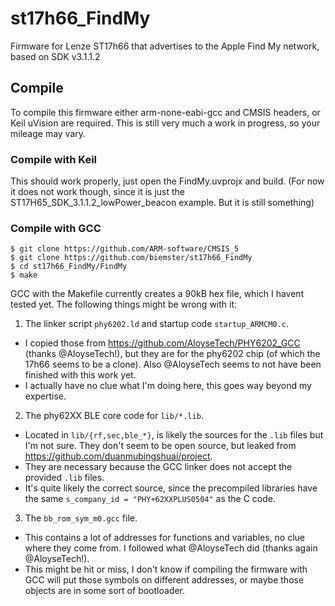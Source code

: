 # st17h66_FindMy
Firmware for Lenze ST17h66 that advertises to the Apple Find My network, based on SDK v3.1.1.2

## Compile
To compile this firmware either arm-none-eabi-gcc and CMSIS headers, or Keil uVision are required. This is still very much a work in progress, so your mileage may vary.

### Compile with Keil
This should work properly, just open the FindMy.uvprojx and build. (For now it does not work though, since it is just the ST17H65_SDK_3.1.1.2_lowPower_beacon example. But it is still something)

### Compile with GCC
```
$ git clone https://github.com/ARM-software/CMSIS_5
$ git clone https://github.com/biemster/st17h66_FindMy
$ cd st17h66_FindMy/FindMy
$ make
```
GCC with the Makefile currently creates a 90kB hex file, which I havent tested yet. The following things might be wrong with it:
1. The linker script `phy6202.ld` and startup code `startup_ARMCM0.c`.
  - I copied those from https://github.com/AloyseTech/PHY6202_GCC (thanks @AloyseTech!), but they are for the phy6202 chip (of which the 17h66 seems to be a clone). Also @AloyseTech seems to not have been finished with this work yet.
  - I actually have no clue what I'm doing here, this goes way beyond my expertise.
2. The phy62XX BLE core code for `lib/*.lib`.
  - Located in `lib/{rf,sec,ble_*}`, is likely the sources for the `.lib` files but I'm not sure. They don't seem to be open source, but leaked from https://github.com/duanmubingshuai/project.
  - They are necessary because the GCC linker does not accept the provided `.lib` files.
  - It's quite likely the correct source, since the precompiled libraries have the same `s_company_id = "PHY+62XXPLUS0504"` as the C code.
3. The `bb_rom_sym_m0.gcc` file.
  - This contains a lot of addresses for functions and variables, no clue where they come from. I followed what @AloyseTech did (thanks again @AloyseTech!).
  - This might be hit or miss, I don't know if compiling the firmware with GCC will put those symbols on different addresses, or maybe those objects are in some sort of bootloader.
